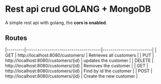 # Rest api crud GOLANG + MongoDB

A simple rest api with golang, the **cors is enabled**. 


## Routes

|---------|--------------------------------------|-------------------------|
| GET     | http://localhost:8080/customers/     | Retrieves all customers |
| PUT     | http://localhost:8080/customers/{id} | updates the customer    |
| DELETE  | http://localhost:8080/customers/{id} | Removes the customer    |
| GET     | http://localhost:8080/customers/{id} | Find by id the customer |
| POST    | http://localhost:8080/customers/{id} | Create the new customer |
